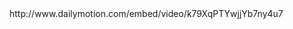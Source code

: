 <item>
<title>Ant Man</title>
<link>http://www.dailymotion.com/embed/video/k79XqPTYwjjYb7ny4u7</link>
<thumbnail></thumbnail>
<fanart></fanart>
</item>
